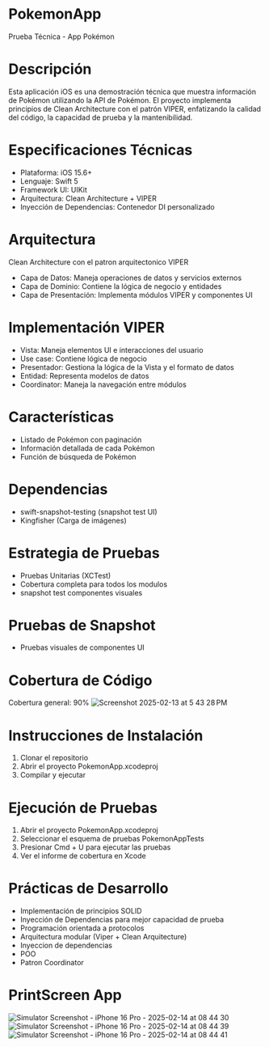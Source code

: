 # PokemonApp

Prueba Técnica - App Pokémon

# Descripción
Esta aplicación iOS es una demostración técnica que muestra información de Pokémon utilizando la API de Pokémon.
El proyecto implementa principios de Clean Architecture con el patrón VIPER, enfatizando la calidad del código, la capacidad de prueba y la mantenibilidad.

# Especificaciones Técnicas

- Plataforma: iOS 15.6+
- Lenguaje: Swift 5
- Framework UI: UIKit
- Arquitectura: Clean Architecture + VIPER
- Inyección de Dependencias: Contenedor DI personalizado

# Arquitectura

Clean Architecture con el patron arquitectonico VIPER

- Capa de Datos: Maneja operaciones de datos y servicios externos
- Capa de Dominio: Contiene la lógica de negocio y entidades
- Capa de Presentación: Implementa módulos VIPER y componentes UI

# Implementación VIPER

- Vista: Maneja elementos UI e interacciones del usuario
- Use case: Contiene lógica de negocio
- Presentador: Gestiona la lógica de la Vista y el formato de datos
- Entidad: Representa modelos de datos
- Coordinator: Maneja la navegación entre módulos

# Características

- Listado de Pokémon con paginación
- Información detallada de cada Pokémon
- Función de búsqueda de Pokémon

# Dependencias

- swift-snapshot-testing (snapshot test UI)
- Kingfisher (Carga de imágenes)

# Estrategia de Pruebas

- Pruebas Unitarias (XCTest)
- Cobertura completa para todos los modulos 
- snapshot test componentes visuales
  
# Pruebas de Snapshot

- Pruebas visuales de componentes UI

# Cobertura de Código
  
  Cobertura general: 90%
  ![Screenshot 2025-02-13 at 5 43 28 PM](https://github.com/user-attachments/assets/82ab463c-07d3-4c06-9223-671ee6321537)

# Instrucciones de Instalación

1. Clonar el repositorio
2. Abrir el proyecto PokemonApp.xcodeproj
3. Compilar y ejecutar

# Ejecución de Pruebas

1. Abrir el proyecto PokemonApp.xcodeproj
2. Seleccionar el esquema de pruebas PokemonAppTests
3. Presionar Cmd + U para ejecutar las pruebas
4. Ver el informe de cobertura en Xcode

# Prácticas de Desarrollo

- Implementación de principios SOLID
- Inyección de Dependencias para mejor capacidad de prueba
- Programación orientada a protocolos
- Arquitectura modular (Viper + Clean Arquitecture)
- Inyeccion de dependencias
- POO
- Patron Coordinator

# PrintScreen App

![Simulator Screenshot - iPhone 16 Pro - 2025-02-14 at 08 44 30](https://github.com/user-attachments/assets/abe2cf71-2772-4488-b8f6-ec346c4b0fed)
![Simulator Screenshot - iPhone 16 Pro - 2025-02-14 at 08 44 39](https://github.com/user-attachments/assets/a70c64b2-67f4-4735-860f-7bf14b2e4f6b)
![Simulator Screenshot - iPhone 16 Pro - 2025-02-14 at 08 44 41](https://github.com/user-attachments/assets/0bf34774-4225-488d-90b3-f0dbf458117d)

